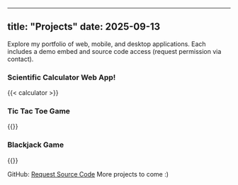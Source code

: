 
---
title: "Projects"
date: 2025-09-13
---
Explore my portfolio of web, mobile, and desktop applications. Each includes a demo embed and source code access (request permission via contact).

### Scientific Calculator Web App!
{{< calculator >}} 

### Tic Tac Toe Game
{{<tictaetoe>}}

### Blackjack Game
{{<blackjack>}}

GitHub: [Request Source Code](/contact/)
More projects to come :)
